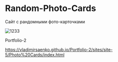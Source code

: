 # Random-Photo-Cards

Сайт с рандомными фото-карточками

![1233](https://user-images.githubusercontent.com/56477695/116459476-88cdf500-a86e-11eb-92f5-7ee4392578e7.jpg)

Portfolio-2

https://vladimirsaenko.github.io/Portfolio-2/sites/site-5/Photo%20Cards/index.html

